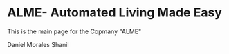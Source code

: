 # ALME- Automated Living Made Easy

This is the main page for the Copmany "ALME"

Daniel Morales 
Shanil
